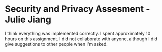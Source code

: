 # Security and Privacy Assesment - Julie Jiang 
I think everything was implemented correctly.
I spent approximately 10 hours on this assignment.
I did not collaborate with anyone, although I did give suggestions to other people when I'm asked.

